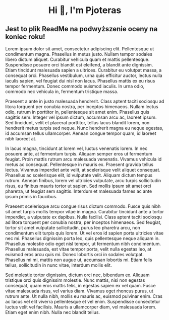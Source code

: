 <h1 align="center">Hi 👋, I'm Pjoteras</h1>

## Jest to plik ReadMe na podwyższenie oceny na koniec roku!

Lorem ipsum dolor sit amet, consectetur adipiscing elit. Pellentesque ut condimentum magna. Phasellus in metus justo. Nullam tempor sodales libero dictum aliquet. Curabitur vehicula quam et mattis pellentesque. Suspendisse posuere orci blandit est eleifend, a blandit ante dignissim. Etiam tincidunt malesuada sapien a ultrices. Curabitur eu volutpat massa, a consequat orci. Phasellus vestibulum, urna quis efficitur auctor, lectus nulla iaculis sapien, vel feugiat dui nisl non lacus. Phasellus mattis ex eu risus tempor fermentum. Donec commodo euismod iaculis. In urna odio, commodo nec vehicula in, fermentum tristique massa.

Praesent a ante in justo malesuada hendrerit. Class aptent taciti sociosqu ad litora torquent per conubia nostra, per inceptos himenaeos. Nullam lectus odio, rutrum in porttitor in, pellentesque sit amet enim. Phasellus quis sagittis sem. Integer vel ipsum dictum, accumsan arcu ac, laoreet ipsum. Sed tincidunt, velit et placerat porttitor, tellus lacus blandit lorem, non hendrerit metus turpis sed neque. Nunc hendrerit magna eu neque egestas, id accumsan tellus ullamcorper. Aenean congue tempor quam, id laoreet nibh laoreet at.

In lacus magna, tincidunt at lorem vel, luctus venenatis lorem. In nec posuere ante, at fermentum turpis. Aliquam semper eros ut fermentum feugiat. Proin mattis rutrum arcu malesuada venenatis. Vivamus vehicula id metus ac consequat. Pellentesque in mauris ex. Praesent gravida tellus lectus. Vivamus imperdiet ante velit, at scelerisque velit aliquet consequat. Phasellus ac scelerisque elit, id vulputate velit. Aliquam dictum tempus rutrum. Aenean finibus, lorem vel ultricies vulputate, arcu turpis sollicitudin risus, eu finibus mauris tortor ut sapien. Sed mollis ipsum sit amet orci pharetra, ut feugiat sem sagittis. Interdum et malesuada fames ac ante ipsum primis in faucibus.

Praesent scelerisque arcu congue risus dictum commodo. Fusce quis nibh sit amet turpis mollis tempor vitae in magna. Curabitur tincidunt ante a tortor imperdiet, a vulputate ex dapibus. Nulla facilisi. Class aptent taciti sociosqu ad litora torquent per conubia nostra, per inceptos himenaeos. Sed feugiat, tortor sit amet vulputate sollicitudin, purus leo pharetra arcu, non condimentum elit turpis quis lorem. Ut vel eros id sapien porta ultricies vitae nec mi. Phasellus dignissim porta leo, quis pellentesque neque aliquam in. Phasellus molestie odio eget nisl tempor, ut fermentum nibh condimentum. Phasellus malesuada, est vitae tempor porta, velit nulla egestas leo, at euismod eros arcu quis mi. Donec lobortis orci in sodales volutpat. Phasellus mi mi, mattis non augue ut, accumsan lobortis mi. Etiam felis tellus, sollicitudin in nunc vitae, interdum mollis elit.

Sed molestie tortor dignissim, dictum orci nec, bibendum ex. Aliquam tristique orci quis dignissim molestie. Nunc mattis, nisi non egestas consequat, quam eros mattis felis, in egestas sapien ex vel quam. Fusce vitae malesuada risus, vel varius diam. Vivamus eget rhoncus purus, ut rutrum ante. Ut nulla nibh, mollis eu mauris ac, euismod pulvinar enim. Cras ac lacus vel elit viverra pellentesque et vel enim. Suspendisse consectetur luctus velit vel facilisis. Mauris a ullamcorper diam, vel malesuada lorem. Etiam eget enim nibh. Nulla nec blandit tellus.
